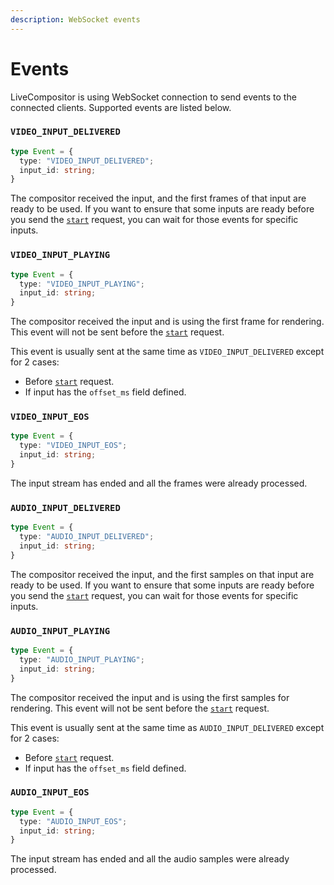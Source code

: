 ```yaml
---
description: WebSocket events
---
```


# Events

LiveCompositor is using WebSocket connection to send events to the connected clients. Supported events are listed below.

### `VIDEO_INPUT_DELIVERED`

```typescript
type Event = {
  type: "VIDEO_INPUT_DELIVERED";
  input_id: string;
}
```

The compositor received the input, and the first frames of that input are ready to be used. If you want to ensure that some inputs are ready before you send the [`start`](./routes.md#start-request) request, you can wait for those events for specific inputs.

### `VIDEO_INPUT_PLAYING`

```typescript
type Event = {
  type: "VIDEO_INPUT_PLAYING";
  input_id: string;
}
```

The compositor received the input and is using the first frame for rendering. This event will not be sent before the [`start`](./routes.md#start-request) request.

This event is usually sent at the same time as `VIDEO_INPUT_DELIVERED` except for 2 cases:
- Before [`start`](./routes.md#start-request) request.
- If input has the `offset_ms` field defined.

### `VIDEO_INPUT_EOS`

```typescript
type Event = {
  type: "VIDEO_INPUT_EOS";
  input_id: string;
}
```

The input stream has ended and all the frames were already processed.

### `AUDIO_INPUT_DELIVERED`

```typescript
type Event = {
  type: "AUDIO_INPUT_DELIVERED";
  input_id: string;
}
```

The compositor received the input, and the first samples on that input are ready to be used. If you want to ensure that some inputs are ready before you send the [`start`](./routes.md#start-request) request, you can wait for those events for specific inputs.

### `AUDIO_INPUT_PLAYING`

```typescript
type Event = {
  type: "AUDIO_INPUT_PLAYING";
  input_id: string;
}
```

The compositor received the input and is using the first samples for rendering. This event will not be sent before the [`start`](./routes.md#start-request) request.

This event is usually sent at the same time as `AUDIO_INPUT_DELIVERED` except for 2 cases:
- Before [`start`](./routes.md#start-request) request.
- If input has the `offset_ms` field defined.

### `AUDIO_INPUT_EOS`

```typescript
type Event = {
  type: "AUDIO_INPUT_EOS";
  input_id: string;
}
```

The input stream has ended and all the audio samples were already processed.
